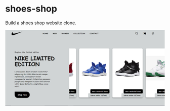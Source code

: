# shoes-shop
Build a shoes shop website clone.

![Project Image](https://github.com/HadiRaza04/shoes-shop/blob/master/ShoesShop.png?raw=true)
